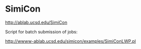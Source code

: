 # SimiCon
http://ablab.ucsd.edu/SimiCon

Script for batch submission of jobs:

http://wwww-ablab.ucsd.edu/simicon/examples/SimiConLWP.pl
